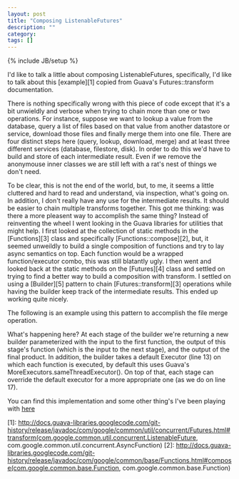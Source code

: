 ```yaml
---
layout: post
title: "Composing ListenableFutures"
description: ""
category: 
tags: []
---
```

{% include JB/setup %}

I'd like to talk a little about composing ListenableFutures, specifically, I'd like to talk about this [example][1] copied from Guava's Futures::transform documentation.

<script src="https://gist.github.com/mgodave/5535286.js"> </script>

There is nothing specifically wrong with this piece of code except that it's a bit unwieldly and verbose when trying to chain more than one or two operations. For instance, suppose we want to lookup a value from the database, query a list of files based on that value from another datastore or service, download those files and finally merge them into one file. There are four distinct steps here (query, lookup, download, merge) and at least three different services (database, filestore, disk). In order to do this we'd have to build and store of each intermediate result. Even if we remove the anonymouse inner classes we are still left with a rat's nest of things we don't need.

<script src="https://gist.github.com/mgodave/5538189.js"> </script>

To be clear, this is not the end of the world, but, to me, it seems a little cluttered and hard to read and understand, via inspection, what's going on. In addition, I don't really have any use for the intermediate results. It should be easier to chain multiple transforms together. This got me thinking: was there  a more pleasent way to accomplish the same thing? Instead of reinventing the wheel I went looking in the Guava libraries for utilities that might help. I first looked at the collection of static methods in the [Functions][3] class and specifically [Functions::compose][2], but, it seemed unweildly to build a single composition of functions and try to lay async semantics on top. Each function would be a wrapped function/executor combo, this was still blatantly ugly. I then went and looked back at the static methods on the [Futures][4] class and settled on trying to find a better way to build a composition with transform. I settled on using a [Builder][5] pattern to chain [Futures::transform][3] operations while having the builder keep track of the intermediate results. This ended up working quite nicely.

The following is an example using this pattern to accomplish the file merge operation.

<script src="https://gist.github.com/mgodave/5535727.js"> </script>

What's happening here? At each stage of the builder we're returning a new builder parameterized with the input to the first function, the output of this stage's function (which is the input to the next stage), and the output of the final product. In addition, the builder takes a default Executor (line 13) on which each function is executed, by default this uses Guava's MoreExecutors.sameThreadExecutor(). On top of that, each stage can override the default executor for a more appropriate one (as we do on line 17).

You can find this implementation and some other thing's I've been playing with [here](https://github.com/mgodave/AsyncUtils)

[1]: http://docs.guava-libraries.googlecode.com/git-history/release/javadoc/com/google/common/util/concurrent/Futures.html#transform(com.google.common.util.concurrent.ListenableFuture, com.google.common.util.concurrent.AsyncFunction)
[2]: http://docs.guava-libraries.googlecode.com/git-history/release/javadoc/com/google/common/base/Functions.html#compose(com.google.common.base.Function, com.google.common.base.Function)